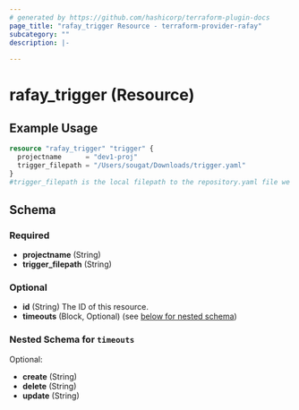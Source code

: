 ```yaml
---
# generated by https://github.com/hashicorp/terraform-plugin-docs
page_title: "rafay_trigger Resource - terraform-provider-rafay"
subcategory: ""
description: |-
  
---
```


# rafay_trigger (Resource)



## Example Usage

```terraform
resource "rafay_trigger" "trigger" {
  projectname      = "dev1-proj"
  trigger_filepath = "/Users/sougat/Downloads/trigger.yaml"
}
#trigger_filepath is the local filepath to the repository.yaml file we want to add
```

<!-- schema generated by tfplugindocs -->
## Schema

### Required

- **projectname** (String)
- **trigger_filepath** (String)

### Optional

- **id** (String) The ID of this resource.
- **timeouts** (Block, Optional) (see [below for nested schema](#nestedblock--timeouts))

<a id="nestedblock--timeouts"></a>
### Nested Schema for `timeouts`

Optional:

- **create** (String)
- **delete** (String)
- **update** (String)


